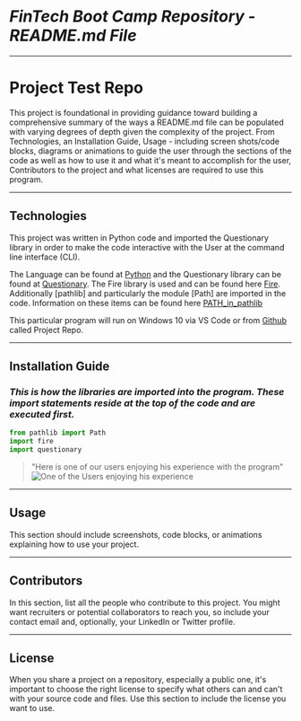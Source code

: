 
# *FinTech Boot Camp Repository - README.md File*
---


# Project Test Repo

This project is foundational in providing guidance toward building a comprehensive summary of the ways a README.md file can be populated with varying degrees of depth given the complexity of the project.  From Technologies, an Installation Guide, Usage - including screen shots/code blocks, diagrams or animations to guide the user through the sections of the code as well as how to use it and what it's meant to accomplish for the user, Contributors to the project and what licenses are required to use this program.  

---

## Technologies

This project was written in Python code and imported the Questionary library in order to make the code interactive with the User at the command line interface (CLI).  

The Language can be found at [Python](<http://python.org>) and the Questionary library can be found at [Questionary](<https://pypi.org/project/questionary/>). The Fire library is used and can be found here [Fire](<http://https://pypi.org/project/fire/>).  Additionally [pathlib] and particularly the module [Path] are imported in the code.  Information on these items can be found here [PATH_in_pathlib](<https://docs.python.org/3/library/pathlib.html>)

This particular program will run on Windows 10 via VS Code or from [Github](<http://github.com/cryptopher2022>) called Project Repo.  

---

## Installation Guide

### *This is how the libraries are imported into the program.  These import statements reside at the top of the code and are executed first.*

```python
from pathlib import Path
import fire
import questionary     
```
>"Here is one of our users enjoying his experience with the program"
![One of the Users enjoying his experience](images/AreNot!_2.png)
---

## Usage

This section should include screenshots, code blocks, or animations explaining how to use your project.

---

## Contributors

In this section, list all the people who contribute to this project. You might want recruiters or potential collaborators to reach you, so include your contact email and, optionally, your LinkedIn or Twitter profile.

---

## License

When you share a project on a repository, especially a public one, it's important to choose the right license to specify what others can and can't with your source code and files. Use this section to include the license you want to use.
